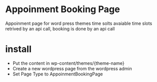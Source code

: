 # Appoinment Booking Page
Appoinment page for word press themes time solts avaiable time slots retrived by an api call, booking is done by an api call
# install 
- Put the content in wp-content/themes/{theme-name}
- Create a new wordpress page from the wordpress admin 
- Set Page Type to AppoinmentBookingPage
